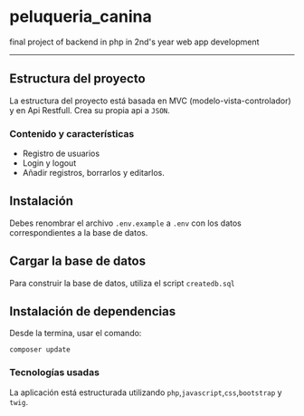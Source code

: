 # peluqueria_canina
final project of backend in php in 2nd's year web app development

---

## Estructura del proyecto
La estructura del proyecto está basada 
en MVC (modelo-vista-controlador) y en Api Restfull.
Crea su propia api a `JSON`.

### Contenido y características
- Registro de usuarios
- Login y logout
- Añadir registros, borrarlos y editarlos.


## Instalación

Debes renombrar el archivo `.env.example` a `.env`
con los datos correspondientes a la base de datos. 

## Cargar la base de datos

Para construir la base de datos, 
utiliza el script `createdb.sql`

## Instalación de dependencias
Desde la termina, usar el comando:

```
composer update
```


### Tecnologías usadas

La aplicación está estructurada utilizando
`php`,`javascript`,`css`,`bootstrap` y `twig`.


